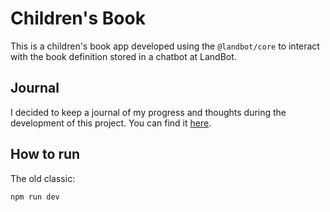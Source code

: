 # Children's Book

This is a children's book app developed using the `@landbot/core` to interact with the book definition stored in a chatbot at LandBot.

## Journal

I decided to keep a journal of my progress and thoughts during the development of this project. You can find it [here](./docs/journal.md).

## How to run

The old classic:

```bash
npm run dev
```
